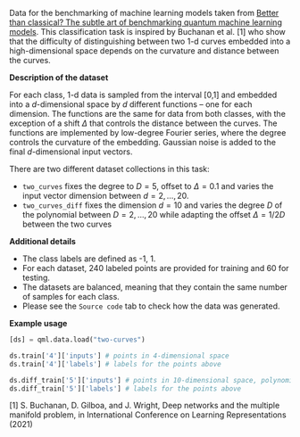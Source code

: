 Data for the benchmarking of machine learning models taken from
[Better than classical? The subtle art of benchmarking quantum machine learning models](https://arxiv.org/abs/2403.07059).
This classification task is inspired by Buchanan et al. [1] who show that the difficulty of
distinguishing between two 1-d curves embedded into a high-dimensional space depends on 
the curvature and distance between the curves. 

**Description of the dataset**

For each class, 1-d data is sampled from the interval [0,1] and embedded into a $d$-dimensional 
space by $d$ different functions – one for each dimension. The functions are the same for data
from both classes, with the exception of a shift $\Delta$ that controls the distance between the curves. 
The functions are implemented by low-degree Fourier series, where the degree controls the curvature
of the embedding. Gaussian noise is added to the final $d$-dimensional input vectors.

There are two different dataset collections in this task: 

- ``two_curves`` fixes the degree to $D = 5$, offset to $\Delta = 0.1$ and varies the input vector dimension between $d=2,\ldots,20$.
- ``two_curves_diff`` fixes the dimension $d=10$ and varies the degree $D$ of the polynomial between $D=2,\ldots,20$
  while adapting the offset $\Delta=1/2D$ between the two curves

**Additional details**

- The class labels are defined as -1, 1.
- For each dataset, 240 labeled points are provided for training and 60 for testing.
- The datasets are balanced, meaning that they contain the same number of samples for each class.
- Please see the ``Source code`` tab to check how the data was generated.

**Example usage**

```python
[ds] = qml.data.load("two-curves")

ds.train['4']['inputs'] # points in 4-dimensional space
ds.train['4']['labels'] # labels for the points above

ds.diff_train['5']['inputs'] # points in 10-dimensional space, polynomials of degree 5
ds.diff_train['5']['labels'] # labels for the points above
```

[1] S. Buchanan, D. Gilboa, and J. Wright, Deep networks and the multiple manifold problem, in International Conference on Learning Representations (2021)
